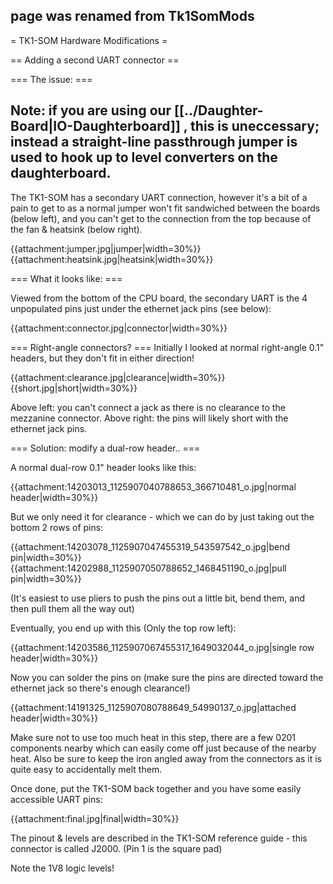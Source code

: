 ## page was renamed from Tk1SomMods
= TK1-SOM Hardware Modifications =

== Adding a second UART connector ==

=== The issue: ===
## Note: if you are using our [[../Daughter-Board|IO-Daughterboard]] , this is uneccessary; instead a straight-line passthrough jumper is used to hook up to level converters on the daughterboard.
 
The TK1-SOM has a secondary UART connection, however it's a bit of a pain to get to as a normal jumper won't fit sandwiched between the boards (below left), and you can't get to the connection from the top because of the fan & heatsink (below right).  

{{attachment:jumper.jpg|jumper|width=30%}} {{attachment:heatsink.jpg|heatsink|width=30%}}

=== What it looks like: ===

Viewed from the bottom of the CPU board, the secondary UART is the 4 unpopulated pins just under the ethernet jack pins (see below):

{{attachment:connector.jpg|connector|width=30%}}
 
=== Right-angle connectors? ===
Initially I looked at normal right-angle 0.1" headers, but they don't fit in either direction!

{{attachment:clearance.jpg|clearance|width=30%}} {{short.jpg|short|width=30%}}
                 
Above left: you can't connect a jack as there is no clearance to the mezzanine connector. Above right: the pins will likely short with the ethernet jack pins.
 
=== Solution: modify a dual-row header.. ===

A normal dual-row 0.1" header looks like this:

{{attachment:14203013_1125907040788653_366710481_o.jpg|normal header|width=30%}}

But we only need it for clearance - which we can do by just taking out the bottom 2 rows of pins:

{{attachment:14203078_1125907047455319_543597542_o.jpg|bend pin|width=30%}} {{attachment:14202988_1125907050788652_1468451190_o.jpg|pull pin|width=30%}}

(It's easiest to use pliers to push the pins out a little bit, bend them, and then pull them all the way out)

Eventually, you end up with this (Only the top row left):

{{attachment:14203586_1125907067455317_1649032044_o.jpg|single row header|width=30%}}

Now you can solder the pins on (make sure the pins are directed toward the ethernet jack so there's enough clearance!)

{{attachment:14191325_1125907080788649_54990137_o.jpg|attached header|width=30%}}

Make sure not to use too much heat in this step, there are a few 0201 components nearby which can easily come off just because of the nearby heat.
Also be sure to keep the iron angled away from the connectors as it is quite easy to accidentally melt them.

Once done, put the TK1-SOM back together and you have some easily accessible UART pins:

{{attachment:final.jpg|final|width=30%}}

The pinout & levels are described in the TK1-SOM reference guide - this connector is called J2000. (Pin 1 is the square pad)

Note the 1V8 logic levels!
